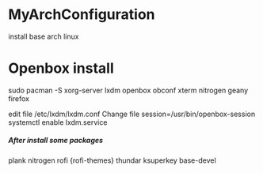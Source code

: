 # MyArchConfiguration


install base arch linux
# Openbox install
sudo pacman -S xorg-server lxdm openbox obconf xterm nitrogen geany firefox

edit file /etc/lxdm/lxdm.conf
 Change file session=/usr/bin/openbox-session
systemctl enable lxdm.service

##### After install some packages

plank
nitrogen
rofi  {rofi-themes}
thundar
ksuperkey
base-devel



 
 
 
